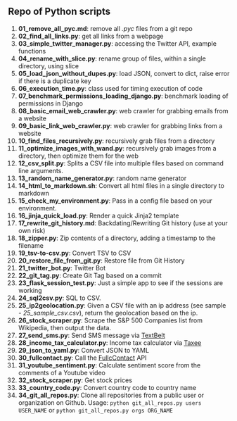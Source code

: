 ## Repo of Python scripts

1.  **01_remove_all_pyc.md**: remove all _.pyc_ files from a git repo
2.  **02_find_all_links.py**: get all links from a webpage
3.  **03_simple_twitter_manager.py**: accessing the Twitter API, example functions
4.  **04_rename_with_slice.py**: rename group of files, within a single directory, using slice
5.  **05_load_json_without_dupes.py**: load JSON, convert to dict, raise error if there is a duplicate key
6.  **06_execution_time.py**: class used for timing execution of code
7.  **07_benchmark_permissions_loading_django.py**: benchmark loading of permissions in Django
8.  **08_basic_email_web_crawler.py**: web crawler for grabbing emails from a website
9.  **09_basic_link_web_crawler.py**: web crawler for grabbing links from a website
10. **10_find_files_recursively.py**: recursively grab files from a directory
11. **11_optimize_images_with_wand.py**: recursively grab images from a directory, then optimize them for the web
12. **12_csv_split.py**: Splits a CSV file into multiple files based on command line arguments.
13. **13_random_name_generator.py**: random name generator
14. **14_html_to_markdown.sh**: Convert all html files in a single directory to markdown
15. **15_check_my_environment.py**: Pass in a config file based on your environment.
16. **16_jinja_quick_load.py**: Render a quick Jinja2 template
17. **17_rewrite_git_history.md**: Backdating/Rewriting Git history (use at your own risk)
18. **18_zipper.py**: Zip contents of a directory, adding a timestamp to the filename
19. **19_tsv-to-csv.py**: Convert TSV to CSV
20. **20_restore_file_from_git.py**: Restore file from Git History
21. **21_twitter_bot.py**: Twitter Bot
22. **22_git_tag.py**: Create Git Tag based on a commit
23. **23_flask_session_test.py**: Just a simple app to see if the sessions are working
24. **24_sql2csv.py**: SQL to CSV.
25. **25_ip2geolocation.py**: Given a CSV file with an ip address (see sample - _25_sample_csv.csv_), return the geolocation based on the ip.
26. **26_stock_scraper.py**: Scrape the S&P 500 Companies list from Wikipedia, then output the data.
27. **27_send_sms.py**: Send SMS message via [TextBelt](http://textbelt.com/)
28. **28_income_tax_calculator.py**: Income tax calculator via [Taxee](http://taxee.io/)
29. **29_json_to_yaml.py**: Convert JSON to YAML
30. **30_fullcontact.py**: Call the [FullcContact](https://www.fullcontact.com/developer/) API
31. **31_youtube_sentiment.py**: Calculate sentiment score from the comments of a Youtube video
32. **32_stock_scraper.py**: Get stock prices
33. **33_country_code.py**: Convert country code to country name
34. **34_git_all_repos.py**: Clone all repositories from a public user or organization on Github. Usage: `python git_all_repos.py users USER_NAME` or `python git_all_repos.py orgs ORG_NAME`
